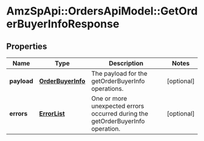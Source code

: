 # AmzSpApi::OrdersApiModel::GetOrderBuyerInfoResponse

## Properties
Name | Type | Description | Notes
------------ | ------------- | ------------- | -------------
**payload** | [**OrderBuyerInfo**](OrderBuyerInfo.md) | The payload for the getOrderBuyerInfo operations. | [optional] 
**errors** | [**ErrorList**](ErrorList.md) | One or more unexpected errors occurred during the getOrderBuyerInfo operation. | [optional] 


